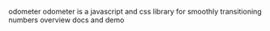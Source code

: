 odometer odometer is a javascript and css library for smoothly transitioning numbers overview docs and demo
